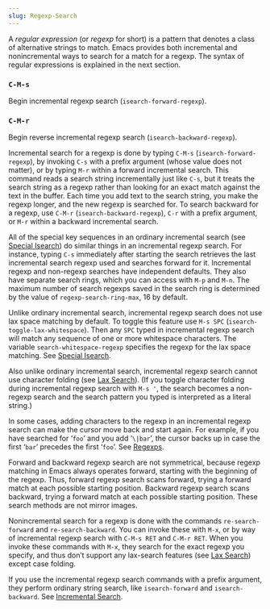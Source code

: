 ```yaml
---
slug: Regexp-Search
---
```


A *regular expression* (or *regexp* for short) is a pattern that denotes a class of alternative strings to match. Emacs provides both incremental and nonincremental ways to search for a match for a regexp. The syntax of regular expressions is explained in the next section.

### `C-M-s`

Begin incremental regexp search (`isearch-forward-regexp`).

### `C-M-r`

Begin reverse incremental regexp search (`isearch-backward-regexp`).

Incremental search for a regexp is done by typing `C-M-s` (`isearch-forward-regexp`), by invoking `C-s` with a prefix argument (whose value does not matter), or by typing `M-r` within a forward incremental search. This command reads a search string incrementally just like `C-s`, but it treats the search string as a regexp rather than looking for an exact match against the text in the buffer. Each time you add text to the search string, you make the regexp longer, and the new regexp is searched for. To search backward for a regexp, use `C-M-r` (`isearch-backward-regexp`), `C-r` with a prefix argument, or `M-r` within a backward incremental search.

All of the special key sequences in an ordinary incremental search (see [Special Isearch](Special-Isearch)) do similar things in an incremental regexp search. For instance, typing `C-s` immediately after starting the search retrieves the last incremental search regexp used and searches forward for it. Incremental regexp and non-regexp searches have independent defaults. They also have separate search rings, which you can access with `M-p` and `M-n`. The maximum number of search regexps saved in the search ring is determined by the value of `regexp-search-ring-max`, 16 by default.

Unlike ordinary incremental search, incremental regexp search does not use lax space matching by default. To toggle this feature use `M-s SPC` (`isearch-toggle-lax-whitespace`). Then any `SPC` typed in incremental regexp search will match any sequence of one or more whitespace characters. The variable `search-whitespace-regexp` specifies the regexp for the lax space matching. See [Special Isearch](Special-Isearch).

Also unlike ordinary incremental search, incremental regexp search cannot use character folding (see [Lax Search](Lax-Search)). (If you toggle character folding during incremental regexp search with `M-s '`, the search becomes a non-regexp search and the search pattern you typed is interpreted as a literal string.)

In some cases, adding characters to the regexp in an incremental regexp search can make the cursor move back and start again. For example, if you have searched for ‘`foo`’ and you add ‘`\|bar`’, the cursor backs up in case the first ‘`bar`’ precedes the first ‘`foo`’. See [Regexps](Regexps).

Forward and backward regexp search are not symmetrical, because regexp matching in Emacs always operates forward, starting with the beginning of the regexp. Thus, forward regexp search scans forward, trying a forward match at each possible starting position. Backward regexp search scans backward, trying a forward match at each possible starting position. These search methods are not mirror images.

Nonincremental search for a regexp is done with the commands `re-search-forward` and `re-search-backward`. You can invoke these with `M-x`, or by way of incremental regexp search with `C-M-s RET` and `C-M-r RET`. When you invoke these commands with `M-x`, they search for the exact regexp you specify, and thus don’t support any lax-search features (see [Lax Search](Lax-Search)) except case folding.

If you use the incremental regexp search commands with a prefix argument, they perform ordinary string search, like `isearch-forward` and `isearch-backward`. See [Incremental Search](Incremental-Search).
